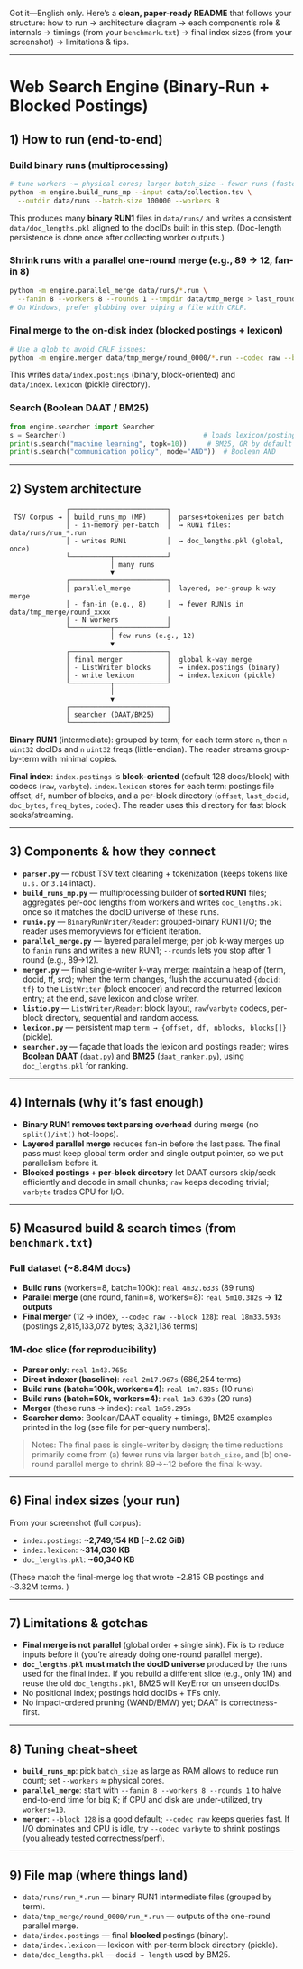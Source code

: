 Got it—English only. Here’s a **clean, paper-ready README** that follows your structure: how to run → architecture diagram → each component’s role & internals → timings (from your `benchmark.txt`) → final index sizes (from your screenshot) → limitations & tips.

---

# Web Search Engine (Binary-Run + Blocked Postings)

## 1) How to run (end-to-end)

### Build binary runs (multiprocessing)

```bash
# tune workers ~= physical cores; larger batch_size → fewer runs (faster merge)
python -m engine.build_runs_mp --input data/collection.tsv \
  --outdir data/runs --batch-size 100000 --workers 8
```

This produces many **binary RUN1** files in `data/runs/` and writes a consistent `data/doc_lengths.pkl` aligned to the docIDs built in this step. (Doc-length persistence is done once after collecting worker outputs.) 

### Shrink runs with a parallel one-round merge (e.g., 89 → 12, fan-in 8)

```bash
python -m engine.parallel_merge data/runs/*.run \
  --fanin 8 --workers 8 --rounds 1 --tmpdir data/tmp_merge > last_round.txt
# On Windows, prefer globbing over piping a file with CRLF.
```

### Final merge to the on-disk index (blocked postings + lexicon)

```bash
# Use a glob to avoid CRLF issues:
python -m engine.merger data/tmp_merge/round_0000/*.run --codec raw --block 128
```

This writes `data/index.postings` (binary, block-oriented) and `data/index.lexicon` (pickle directory).

### Search (Boolean DAAT / BM25)

```python
from engine.searcher import Searcher
s = Searcher()                                  # loads lexicon/postings/doc_lengths
print(s.search("machine learning", topk=10))     # BM25, OR by default
print(s.search("communication policy", mode="AND"))  # Boolean AND
```

---

## 2) System architecture

```
              ┌────────────────────────┐
 TSV Corpus → │ build_runs_mp (MP)     │  parses+tokenizes per batch
              │ - in-memory per-batch  │  → RUN1 files: data/runs/run_*.run
              │ - writes RUN1          │  → doc_lengths.pkl (global, once)
              └──────────┬─────────────┘
                         │ many runs
                         ▼
              ┌────────────────────────┐
              │ parallel_merge         │  layered, per-group k-way merge
              │ - fan-in (e.g., 8)     │  → fewer RUN1s in data/tmp_merge/round_xxxx
              │ - N workers            │
              └──────────┬─────────────┘
                         │ few runs (e.g., 12)
                         ▼
              ┌────────────────────────┐
              │ final merger           │  global k-way merge
              │ - ListWriter blocks    │  → index.postings (binary)
              │ - write lexicon        │  → index.lexicon (pickle)
              └──────────┬─────────────┘
                         │
                         ▼
              ┌────────────────────────┐
              │ searcher (DAAT/BM25)   │
              └────────────────────────┘
```

**Binary RUN1** (intermediate): grouped by term; for each term store `n`, then `n` `uint32` docIDs and `n` `uint32` freqs (little-endian). The reader streams group-by-term with minimal copies.

**Final index**: `index.postings` is **block-oriented** (default 128 docs/block) with codecs (`raw`, `varbyte`). `index.lexicon` stores for each term: postings file offset, `df`, number of blocks, and a per-block directory (`offset`, `last_docid`, `doc_bytes`, `freq_bytes`, `codec`). The reader uses this directory for fast block seeks/streaming.

---

## 3) Components & how they connect

* **`parser.py`** — robust TSV text cleaning + tokenization (keeps tokens like `u.s.` or `3.14` intact).
* **`build_runs_mp.py`** — multiprocessing builder of **sorted RUN1** files; aggregates per-doc lengths from workers and writes `doc_lengths.pkl` once so it matches the docID universe of these runs. 
* **`runio.py`** — `BinaryRunWriter/Reader`: grouped-binary RUN1 I/O; the reader uses memoryviews for efficient iteration.
* **`parallel_merge.py`** — layered parallel merge; per job k-way merges up to `fanin` runs and writes a new RUN1; `--rounds` lets you stop after 1 round (e.g., 89→12).
* **`merger.py`** — final single-writer k-way merge: maintain a heap of (term, docid, tf, src); when the term changes, flush the accumulated `{docid: tf}` to the `ListWriter` (block encoder) and record the returned lexicon entry; at the end, save lexicon and close writer. 
* **`listio.py`** — `ListWriter/Reader`: block layout, `raw`/`varbyte` codecs, per-block directory, sequential and random access.
* **`lexicon.py`** — persistent map `term → {offset, df, nblocks, blocks[]}` (pickle).
* **`searcher.py`** — façade that loads the lexicon and postings reader; wires **Boolean DAAT** (`daat.py`) and **BM25** (`daat_ranker.py`), using `doc_lengths.pkl` for ranking.

---

## 4) Internals (why it’s fast enough)

* **Binary RUN1 removes text parsing overhead** during merge (no `split()/int()` hot-loops).
* **Layered parallel merge** reduces fan-in before the last pass. The final pass must keep global term order and single output pointer, so we put parallelism before it.
* **Blocked postings + per-block directory** let DAAT cursors skip/seek efficiently and decode in small chunks; `raw` keeps decoding trivial; `varbyte` trades CPU for I/O.

---

## 5) Measured build & search times (from `benchmark.txt`)

### Full dataset (~8.84M docs)

* **Build runs** (workers=8, batch=100k): `real 4m32.633s` (89 runs) 
* **Parallel merge** (one round, fanin=8, workers=8): `real 5m10.382s` → **12 outputs** 
* **Final merger** (12 → index, `--codec raw --block 128`): `real 18m33.593s` (postings 2,815,133,072 bytes; 3,321,136 terms) 

### 1M-doc slice (for reproducibility)

* **Parser only**: `real 1m43.765s` 
* **Direct indexer (baseline)**: `real 2m17.967s` (686,254 terms) 
* **Build runs (batch=100k, workers=4)**: `real 1m7.835s` (10 runs) 
* **Build runs (batch=50k, workers=4)**: `real 1m3.639s` (20 runs) 
* **Merger** (these runs → index): `real 1m59.295s` 
* **Searcher demo**: Boolean/DAAT equality + timings, BM25 examples printed in the log (see file for per-query numbers). 

> Notes: The final pass is single-writer by design; the time reductions primarily come from (a) fewer runs via larger `batch_size`, and (b) one-round parallel merge to shrink 89→~12 before the final k-way.

---

## 6) Final index sizes (your run)

From your screenshot (full corpus):

* `index.postings`: **~2,749,154 KB (~2.62 GiB)**
* `index.lexicon`: **~314,030 KB**
* `doc_lengths.pkl`: **~60,340 KB**

(These match the final-merge log that wrote ~2.815 GB postings and ~3.32M terms. )

---

## 7) Limitations & gotchas

* **Final merge is not parallel** (global order + single sink). Fix is to reduce inputs before it (you’re already doing one-round parallel merge).
* **`doc_lengths.pkl` must match the docID universe** produced by the runs used for the final index. If you rebuild a different slice (e.g., only 1M) and reuse the old `doc_lengths.pkl`, BM25 will KeyError on unseen docIDs.
* No positional index; postings hold docIDs + TFs only.
* No impact-ordered pruning (WAND/BMW) yet; DAAT is correctness-first.

---

## 8) Tuning cheat-sheet

* **`build_runs_mp`**: pick `batch_size` as large as RAM allows to reduce run count; set `--workers` ≈ physical cores.
* **`parallel_merge`**: start with `--fanin 8 --workers 8 --rounds 1` to halve end-to-end time for big K; if CPU and disk are under-utilized, try `workers=10`.
* **`merger`**: `--block 128` is a good default; `--codec raw` keeps queries fast. If I/O dominates and CPU is idle, try `--codec varbyte` to shrink postings (you already tested correctness/perf).

---

## 9) File map (where things land)

* `data/runs/run_*.run` — binary RUN1 intermediate files (grouped by term).
* `data/tmp_merge/round_0000/run_*.run` — outputs of the one-round parallel merge.
* `data/index.postings` — final **blocked** postings (binary).
* `data/index.lexicon` — lexicon with per-term block directory (pickle).
* `data/doc_lengths.pkl` — `docid → length` used by BM25.